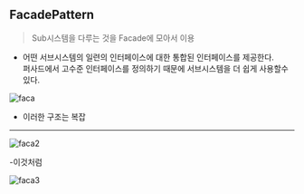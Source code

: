 ## FacadePattern
> Sub시스템을 다루는 것을 Facade에 모아서 이용
- 어떤 서브시스템의 일련의 인터페이스에 대한 통합된 인터페이스를 제공한다.  
퍼사드에서 고수준 인터페이스를 정의하기 때문에 서브시스템을 더 쉽게 사용할수 있다.

![faca](https://user-images.githubusercontent.com/50645183/98437877-4cc09f80-2129-11eb-9c25-77745852f949.PNG)
- 이러한 구조는 복잡
<hr>

![faca2](https://user-images.githubusercontent.com/50645183/98437901-85607900-2129-11eb-80f0-6c1006434ce7.PNG)

-이것처럼

![faca3](https://user-images.githubusercontent.com/50645183/98437961-f43dd200-2129-11eb-9744-e27be16f7b87.PNG)
